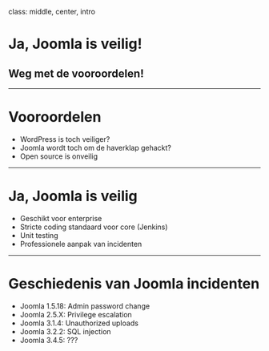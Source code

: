 class: middle, center, intro
# Ja, Joomla is veilig!
## Weg met de vooroordelen!

---
# Vooroordelen
* WordPress is toch veiliger?
* Joomla wordt toch om de haverklap gehackt?
* Open source is onveilig

---
# Ja, Joomla is veilig
- Geschikt voor enterprise
- Stricte coding standaard voor core (Jenkins)
- Unit testing
- Professionele aanpak van incidenten

---
# Geschiedenis van Joomla incidenten
- Joomla 1.5.18: Admin password change
- Joomla 2.5.X: Privilege escalation
- Joomla 3.1.4: Unauthorized uploads
- Joomla 3.2.2: SQL injection
- Joomla 3.4.5: ???
